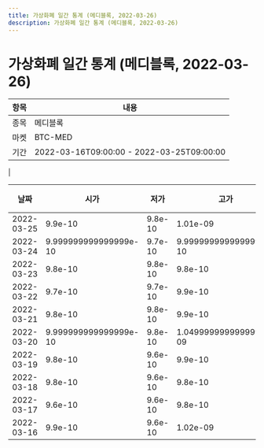 ```yaml
---
title: 가상화폐 일간 통계 (메디블록, 2022-03-26)
description: 가상화폐 일간 통계 (메디블록, 2022-03-26)
---
```


가상화폐 일간 통계 (메디블록, 2022-03-26)
===

|항목|내용|
|--|--|
|종목|메디블록|
|마켓|BTC-MED|\i|종류|일 단위 캔들|
|기간|2022-03-16T09:00:00 - 2022-03-25T09:00:00
|

|날짜|시가|저가|고가|종가|비고|
|--|--|--|--|--|--|
|2022-03-25|9.9e-10|9.8e-10|1.01e-09|9.8e-10|    |
|2022-03-24|9.999999999999999e-10|9.7e-10|9.999999999999999e-10|9.9e-10|    |
|2022-03-23|9.8e-10|9.8e-10|9.8e-10|9.8e-10|    |
|2022-03-22|9.7e-10|9.7e-10|9.9e-10|9.8e-10|    |
|2022-03-21|9.8e-10|9.8e-10|9.9e-10|9.9e-10|    |
|2022-03-20|9.999999999999999e-10|9.8e-10|1.0499999999999999e-09|9.8e-10|    |
|2022-03-19|9.8e-10|9.6e-10|9.9e-10|9.6e-10|    |
|2022-03-18|9.8e-10|9.6e-10|9.8e-10|9.6e-10|    |
|2022-03-17|9.6e-10|9.6e-10|9.8e-10|9.7e-10|    |
|2022-03-16|9.9e-10|9.6e-10|1.02e-09|9.6e-10|    |
